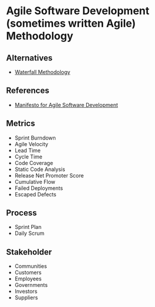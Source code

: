 # Agile Software Development (sometimes written Agile) Methodology

<!--
stakeholders

https://linkedin.com/learning/paths/master-agile-software-development
https://linkedin.com/learning/paths/become-an-agile-software-developer
https://linkedin.com/learning/paths/become-an-agile-project-manager

https://linkedin.com/learning/devops-foundations-lean-and-agile/lean-and-agile-in-devops-3

https://linkedin.com/learning/agile-software-development/the-agile-approach
https://linkedin.com/learning/agile-software-development-scrum-for-developers/scrum-for-agile-software-development
https://linkedin.com/learning/agile-software-development-remote-teams/remote-first-culture-for-agile-teams
https://linkedin.com/learning/agile-software-development-transforming-your-organization/ignite-your-teams-with-agile
https://linkedin.com/learning/agile-software-development-clean-coding-practices/write-code-for-humans-not-machines
https://linkedin.com/learning/agile-software-development-creating-an-agile-culture/create-an-agile-culture
https://linkedin.com/learning/agile-software-development-kanban-for-developers/putting-kanban-to-work-in-your-development-team
https://linkedin.com/learning/agile-software-development-code-quality/why-code-quality-is-important
https://linkedin.com/learning/agile-software-development-cloud-architecture/agility-and-cloud-computing
https://linkedin.com/learning/agile-software-development-dealing-with-legacy-code-and-technical-debt/embrace-the-legacy-and-tackle-the-debt
https://linkedin.com/learning/agile-software-development-refactoring/refactoring-for-better-code
https://linkedin.com/learning/agile-software-development-pair-and-mob-programming/get-your-teams-coding-together

https://linkedin.com/learning/how-to-fix-bad-agile/fixing-bad-agile
https://linkedin.com/learning/lean-software-development/delivering-value-quickly-and-sustainably
https://linkedin.com/learning/agile-development-practices/welcome
https://linkedin.com/learning/agile-project-management-comparing-agile-tools/explore-agile-tool-options-for-your-projects
https://linkedin.com/learning/agile-testing-2/uplevel-with-agile-testing

https://www.sealights.io/software-development-metrics/10-powerful-agile-metrics-and-1-missing-metric/
-->

## Alternatives

- [Waterfall Methodology](/waterfall.md)

## References

- [Manifesto for Agile Software Development](https://agilemanifesto.org/)

## Metrics

- Sprint Burndown
- Agile Velocity
- Lead Time
- Cycle Time
- Code Coverage
- Static Code Analysis
- Release Net Promoter Score
- Cumulative Flow
- Failed Deployments
- Escaped Defects

## Process

- Sprint Plan
- Daily Scrum

## Stakeholder

- Communities
- Customers
- Employees
- Governments
- Investors
- Suppliers
